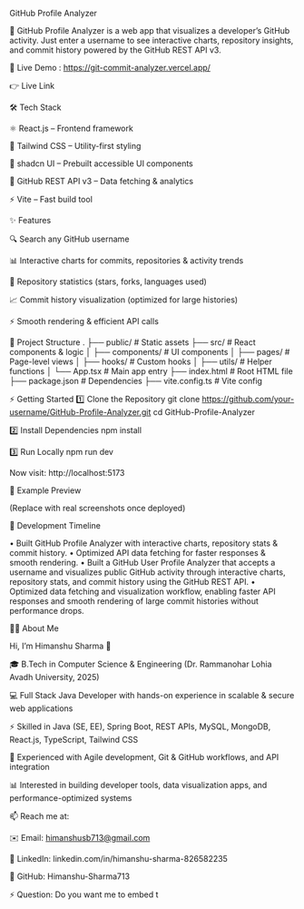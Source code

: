 GitHub Profile Analyzer

🚀 GitHub Profile Analyzer is a web app that visualizes a developer’s GitHub activity.
Just enter a username to see interactive charts, repository insights, and commit history powered by the GitHub REST API v3.

🔗 Live Demo : https://git-commit-analyzer.vercel.app/

👉 Live Link
[ <!-- Replace with your deployed link -->](https://git-commit-analyzer.vercel.app/)

🛠️ Tech Stack

⚛️ React.js – Frontend framework

🎨 Tailwind CSS – Utility-first styling

🧩 shadcn UI – Prebuilt accessible UI components

🔗 GitHub REST API v3 – Data fetching & analytics

⚡ Vite – Fast build tool

✨ Features

🔍 Search any GitHub username

📊 Interactive charts for commits, repositories & activity trends

📂 Repository statistics (stars, forks, languages used)

📈 Commit history visualization (optimized for large histories)

⚡ Smooth rendering & efficient API calls

📂 Project Structure
.
├── public/              # Static assets
├── src/                 # React components & logic
│   ├── components/      # UI components
│   ├── pages/           # Page-level views
│   ├── hooks/           # Custom hooks
│   ├── utils/           # Helper functions
│   └── App.tsx          # Main app entry
├── index.html           # Root HTML file
├── package.json         # Dependencies
├── vite.config.ts       # Vite config

⚡ Getting Started
1️⃣ Clone the Repository
git clone https://github.com/your-username/GitHub-Profile-Analyzer.git
cd GitHub-Profile-Analyzer

2️⃣ Install Dependencies
npm install

3️⃣ Run Locally
npm run dev


Now visit: http://localhost:5173

📸 Example Preview

(Replace with real screenshots once deployed)

📅 Development Timeline

• Built GitHub Profile Analyzer with interactive charts, repository stats & commit history.
• Optimized API data fetching for faster responses & smooth rendering.
• Built a GitHub User Profile Analyzer that accepts a username and visualizes public GitHub activity through
interactive charts, repository stats, and commit history using the GitHub REST API.
• Optimized data fetching and visualization workflow, enabling faster API responses and smooth rendering of large
commit histories without performance drops.

👨‍💻 About Me

Hi, I’m Himanshu Sharma 👋

🎓 B.Tech in Computer Science & Engineering (Dr. Rammanohar Lohia Avadh University, 2025)

💻 Full Stack Java Developer with hands-on experience in scalable & secure web applications

⚡ Skilled in Java (SE, EE), Spring Boot, REST APIs, MySQL, MongoDB, React.js, TypeScript, Tailwind CSS

🚀 Experienced with Agile development, Git & GitHub workflows, and API integration

📊 Interested in building developer tools, data visualization apps, and performance-optimized systems

📫 Reach me at:

✉️ Email: himanshusb713@gmail.com

💼 LinkedIn: linkedin.com/in/himanshu-sharma-826582235

🐙 GitHub: Himanshu-Sharma713

⚡ Question: Do you want me to embed t
